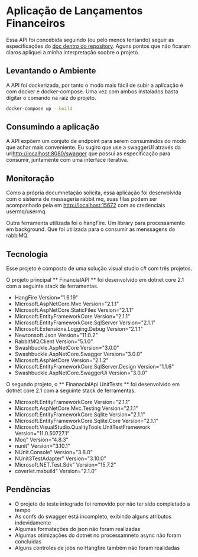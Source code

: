 # Aplicação de Lançamentos Financeiros

Essa API foi concebida seguindo (ou pelo menos tentando) seguir as especificações do [doc dentro do repository](docs/desafiofinanceiro.pdf). Aguns pontos que não ficaram claros apliquei a minha interpretação soobre o projeto.

## Levantando o Ambiente
A API foi dockerizada, por tanto o modo mais fácil de subir a aplicação é com docker e docker-compose. Uma vez com ambos instalados basta digitar o comando na raiz do projeto.

```sh
docker-compose up --build

```

## Consumindo a aplicação

A API expõem um conjuto de endpoint para serem consumindos do modo que achar mais conveniente. Eu sugiro que use a swaggerUI através da url<http://localhost:8080/swagger> que possui as especificação para consumir, juntamente com uma interface iterativa.

## Monitoração

Como a própria documnetação solicita, essa aplicação foi desenvolvida com o sistema de messageria rabbit mq, suas filas podem ser acompanhado pela em <http://localhost:15672> com as credenciais usermq/usermq.

Outra ferramenta utilizada foi o hangFire. Um library para processamento em background. Que foi utilizada para o consumir as menssagens do rabbiMQ.

## Tecnologia
Esse projeto é composto de uma solução visual studio c# com três projetos.

O projeto principal ** FinancialAPI ** foi desenvolvido em dotnet core 2.1 com a seguinte stack de ferramentas.

* HangFire Version="1.6.19"
* Microsoft.AspNetCore.Mvc Version="2.1.1"
* Microsoft.AspNetCore.StaticFiles Version="2.1.1"
* Microsoft.EntityFrameworkCore Version="2.1.1"
* Microsoft.EntityFrameworkCore.SqlServer Version="2.1.1"
* Microsoft.Extensions.Logging.Debug Version="2.1.1"
* Newtonsoft.Json Version="11.0.2"
* RabbitMQ.Client Version="5.1.0"
* Swashbuckle.AspNetCore Version="3.0.0"
* Swashbuckle.AspNetCore.Swagger Version="3.0.0"
* Microsoft.AspNetCore Version="2.1.2"
* Microsoft.EntityFrameworkCore.SqlServer.Design Version="1.1.6"
* Swashbuckle.AspNetCore.SwaggerUi Version="3.0.0"

O segundo projeto, o ** FinanacialApi.UnitTests ** foi desenvolvido em dotnet core 2.1 com a seguinte stack de ferramentas.

* Microsoft.EntityFrameworkCore Version="2.1.1"
* Microsoft.AspNetCore.Mvc.Testing Version="2.1.1"
* Microsoft.EntityFrameworkCore.Sqlite Version="2.1.1"
* Microsoft.EntityFrameworkCore.Sqlite.Core Version="2.1.1"
* Microsoft.VisualStudio.QualityTools.UnitTestFramework Version="11.0.50727.1"
* Moq" Version="4.8.3"
* nunit" Version="3.10.1"
* NUnit.Console" Version="3.8.0"
* NUnit3TestAdapter" Version="3.10.0"
* Microsoft.NET.Test.Sdk" Version="15.7.2"
* coverlet.msbuild" Version="2.1.0"

## Pendências
* O projeto de teste integrado foi removido por não ter sido completado a tempo
* As confs do swagger está incompleto, exibindo alguns atributos indevidamente
* Algumas formatações do json não foram realizadas
* Algumas otimizações do dotnet no processamneto async não foram concluidas
* Alguns controles de jobs no Hangfire tambêm não foram realidadas
